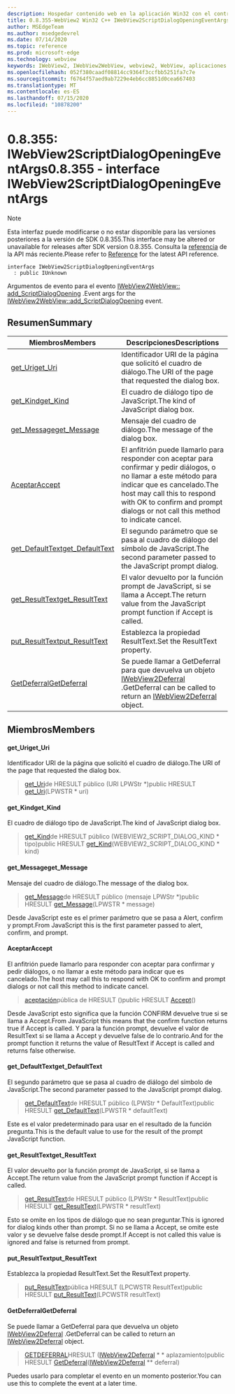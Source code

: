 ```yaml
---
description: Hospedar contenido web en la aplicación Win32 con el control Microsoft Edge WebView2
title: 0.8.355-WebView2 Win32 C++ IWebView2ScriptDialogOpeningEventArgs
author: MSEdgeTeam
ms.author: msedgedevrel
ms.date: 07/14/2020
ms.topic: reference
ms.prod: microsoft-edge
ms.technology: webview
keywords: IWebView2, IWebView2WebView, webview2, WebView, aplicaciones Win32, Win32, Edge
ms.openlocfilehash: 052f380caadf08814cc9364f3ccfbb5251fa7c7e
ms.sourcegitcommit: f6764f57aed9ab7229e4eb6cc8851d0cea667403
ms.translationtype: MT
ms.contentlocale: es-ES
ms.lasthandoff: 07/15/2020
ms.locfileid: "10878200"
---
```

# <span data-ttu-id="48f86-104">0.8.355: IWebView2ScriptDialogOpeningEventArgs</span><span class="sxs-lookup"><span data-stu-id="48f86-104">0.8.355 - interface IWebView2ScriptDialogOpeningEventArgs</span></span> 

> [!NOTE]
> <span data-ttu-id="48f86-105">Esta interfaz puede modificarse o no estar disponible para las versiones posteriores a la versión de SDK 0.8.355.</span><span class="sxs-lookup"><span data-stu-id="48f86-105">This interface may be altered or unavailable for releases after SDK version 0.8.355.</span></span> <span data-ttu-id="48f86-106">Consulta la [referencia](../../../webview2-api-reference.md) de la API más reciente.</span><span class="sxs-lookup"><span data-stu-id="48f86-106">Please refer to [Reference](../../../webview2-api-reference.md) for the latest API reference.</span></span>

```
interface IWebView2ScriptDialogOpeningEventArgs
  : public IUnknown
```

<span data-ttu-id="48f86-107">Argumentos de evento para el evento [IWebView2WebView:: add_ScriptDialogOpening](IWebView2WebView.md#add_scriptdialogopening) .</span><span class="sxs-lookup"><span data-stu-id="48f86-107">Event args for the [IWebView2WebView::add_ScriptDialogOpening](IWebView2WebView.md#add_scriptdialogopening) event.</span></span>

## <span data-ttu-id="48f86-108">Resumen</span><span class="sxs-lookup"><span data-stu-id="48f86-108">Summary</span></span>

 <span data-ttu-id="48f86-109">Miembros</span><span class="sxs-lookup"><span data-stu-id="48f86-109">Members</span></span>                        | <span data-ttu-id="48f86-110">Descripciones</span><span class="sxs-lookup"><span data-stu-id="48f86-110">Descriptions</span></span>
--------------------------------|---------------------------------------------
[<span data-ttu-id="48f86-111">get_Uri</span><span class="sxs-lookup"><span data-stu-id="48f86-111">get_Uri</span></span>](#get_uri) | <span data-ttu-id="48f86-112">Identificador URI de la página que solicitó el cuadro de diálogo.</span><span class="sxs-lookup"><span data-stu-id="48f86-112">The URI of the page that requested the dialog box.</span></span>
[<span data-ttu-id="48f86-113">get_Kind</span><span class="sxs-lookup"><span data-stu-id="48f86-113">get_Kind</span></span>](#get_kind) | <span data-ttu-id="48f86-114">El cuadro de diálogo tipo de JavaScript.</span><span class="sxs-lookup"><span data-stu-id="48f86-114">The kind of JavaScript dialog box.</span></span>
[<span data-ttu-id="48f86-115">get_Message</span><span class="sxs-lookup"><span data-stu-id="48f86-115">get_Message</span></span>](#get_message) | <span data-ttu-id="48f86-116">Mensaje del cuadro de diálogo.</span><span class="sxs-lookup"><span data-stu-id="48f86-116">The message of the dialog box.</span></span>
[<span data-ttu-id="48f86-117">Aceptar</span><span class="sxs-lookup"><span data-stu-id="48f86-117">Accept</span></span>](#accept) | <span data-ttu-id="48f86-118">El anfitrión puede llamarlo para responder con aceptar para confirmar y pedir diálogos, o no llamar a este método para indicar que es cancelado.</span><span class="sxs-lookup"><span data-stu-id="48f86-118">The host may call this to respond with OK to confirm and prompt dialogs or not call this method to indicate cancel.</span></span>
[<span data-ttu-id="48f86-119">get_DefaultText</span><span class="sxs-lookup"><span data-stu-id="48f86-119">get_DefaultText</span></span>](#get_defaulttext) | <span data-ttu-id="48f86-120">El segundo parámetro que se pasa al cuadro de diálogo del símbolo de JavaScript.</span><span class="sxs-lookup"><span data-stu-id="48f86-120">The second parameter passed to the JavaScript prompt dialog.</span></span>
[<span data-ttu-id="48f86-121">get_ResultText</span><span class="sxs-lookup"><span data-stu-id="48f86-121">get_ResultText</span></span>](#get_resulttext) | <span data-ttu-id="48f86-122">El valor devuelto por la función prompt de JavaScript, si se llama a Accept.</span><span class="sxs-lookup"><span data-stu-id="48f86-122">The return value from the JavaScript prompt function if Accept is called.</span></span>
[<span data-ttu-id="48f86-123">put_ResultText</span><span class="sxs-lookup"><span data-stu-id="48f86-123">put_ResultText</span></span>](#put_resulttext) | <span data-ttu-id="48f86-124">Establezca la propiedad ResultText.</span><span class="sxs-lookup"><span data-stu-id="48f86-124">Set the ResultText property.</span></span>
[<span data-ttu-id="48f86-125">GetDeferral</span><span class="sxs-lookup"><span data-stu-id="48f86-125">GetDeferral</span></span>](#getdeferral) | <span data-ttu-id="48f86-126">Se puede llamar a GetDeferral para que devuelva un objeto [IWebView2Deferral](IWebView2Deferral.md) .</span><span class="sxs-lookup"><span data-stu-id="48f86-126">GetDeferral can be called to return an [IWebView2Deferral](IWebView2Deferral.md) object.</span></span>

## <span data-ttu-id="48f86-127">Miembros</span><span class="sxs-lookup"><span data-stu-id="48f86-127">Members</span></span>

#### <span data-ttu-id="48f86-128">get_Uri</span><span class="sxs-lookup"><span data-stu-id="48f86-128">get_Uri</span></span> 

<span data-ttu-id="48f86-129">Identificador URI de la página que solicitó el cuadro de diálogo.</span><span class="sxs-lookup"><span data-stu-id="48f86-129">The URI of the page that requested the dialog box.</span></span>

> <span data-ttu-id="48f86-130">[get_Uri](#get_uri)de HRESULT público (URI LPWStr \*)</span><span class="sxs-lookup"><span data-stu-id="48f86-130">public HRESULT [get_Uri](#get_uri)(LPWSTR \* uri)</span></span>

#### <span data-ttu-id="48f86-131">get_Kind</span><span class="sxs-lookup"><span data-stu-id="48f86-131">get_Kind</span></span> 

<span data-ttu-id="48f86-132">El cuadro de diálogo tipo de JavaScript.</span><span class="sxs-lookup"><span data-stu-id="48f86-132">The kind of JavaScript dialog box.</span></span>

> <span data-ttu-id="48f86-133">[get_Kind](#get_kind)de HRESULT público (WEBVIEW2_SCRIPT_DIALOG_KIND \* tipo)</span><span class="sxs-lookup"><span data-stu-id="48f86-133">public HRESULT [get_Kind](#get_kind)(WEBVIEW2_SCRIPT_DIALOG_KIND \* kind)</span></span>

#### <span data-ttu-id="48f86-134">get_Message</span><span class="sxs-lookup"><span data-stu-id="48f86-134">get_Message</span></span> 

<span data-ttu-id="48f86-135">Mensaje del cuadro de diálogo.</span><span class="sxs-lookup"><span data-stu-id="48f86-135">The message of the dialog box.</span></span>

> <span data-ttu-id="48f86-136">[get_Message](#get_message)de HRESULT público (mensaje LPWStr \*)</span><span class="sxs-lookup"><span data-stu-id="48f86-136">public HRESULT [get_Message](#get_message)(LPWSTR \* message)</span></span>

<span data-ttu-id="48f86-137">Desde JavaScript este es el primer parámetro que se pasa a Alert, confirm y prompt.</span><span class="sxs-lookup"><span data-stu-id="48f86-137">From JavaScript this is the first parameter passed to alert, confirm, and prompt.</span></span>

#### <span data-ttu-id="48f86-138">Aceptar</span><span class="sxs-lookup"><span data-stu-id="48f86-138">Accept</span></span> 

<span data-ttu-id="48f86-139">El anfitrión puede llamarlo para responder con aceptar para confirmar y pedir diálogos, o no llamar a este método para indicar que es cancelado.</span><span class="sxs-lookup"><span data-stu-id="48f86-139">The host may call this to respond with OK to confirm and prompt dialogs or not call this method to indicate cancel.</span></span>

> <span data-ttu-id="48f86-140">[aceptación](#accept)pública de HRESULT ()</span><span class="sxs-lookup"><span data-stu-id="48f86-140">public HRESULT [Accept](#accept)()</span></span>

<span data-ttu-id="48f86-141">Desde JavaScript esto significa que la función CONFIRM devuelve true si se llama a Accept.</span><span class="sxs-lookup"><span data-stu-id="48f86-141">From JavaScript this means that the confirm function returns true if Accept is called.</span></span> <span data-ttu-id="48f86-142">Y para la función prompt, devuelve el valor de ResultText si se llama a Accept y devuelve false de lo contrario.</span><span class="sxs-lookup"><span data-stu-id="48f86-142">And for the prompt function it returns the value of ResultText if Accept is called and returns false otherwise.</span></span>

#### <span data-ttu-id="48f86-143">get_DefaultText</span><span class="sxs-lookup"><span data-stu-id="48f86-143">get_DefaultText</span></span> 

<span data-ttu-id="48f86-144">El segundo parámetro que se pasa al cuadro de diálogo del símbolo de JavaScript.</span><span class="sxs-lookup"><span data-stu-id="48f86-144">The second parameter passed to the JavaScript prompt dialog.</span></span>

> <span data-ttu-id="48f86-145">[get_DefaultText](#get_defaulttext)de HRESULT público (LPWStr \* DefaultText)</span><span class="sxs-lookup"><span data-stu-id="48f86-145">public HRESULT [get_DefaultText](#get_defaulttext)(LPWSTR \* defaultText)</span></span>

<span data-ttu-id="48f86-146">Este es el valor predeterminado para usar en el resultado de la función pregunta.</span><span class="sxs-lookup"><span data-stu-id="48f86-146">This is the default value to use for the result of the prompt JavaScript function.</span></span>

#### <span data-ttu-id="48f86-147">get_ResultText</span><span class="sxs-lookup"><span data-stu-id="48f86-147">get_ResultText</span></span> 

<span data-ttu-id="48f86-148">El valor devuelto por la función prompt de JavaScript, si se llama a Accept.</span><span class="sxs-lookup"><span data-stu-id="48f86-148">The return value from the JavaScript prompt function if Accept is called.</span></span>

> <span data-ttu-id="48f86-149">[get_ResultText](#get_resulttext)de HRESULT público (LPWStr \* ResultText)</span><span class="sxs-lookup"><span data-stu-id="48f86-149">public HRESULT [get_ResultText](#get_resulttext)(LPWSTR \* resultText)</span></span>

<span data-ttu-id="48f86-150">Esto se omite en los tipos de diálogo que no sean preguntar.</span><span class="sxs-lookup"><span data-stu-id="48f86-150">This is ignored for dialog kinds other than prompt.</span></span> <span data-ttu-id="48f86-151">Si no se llama a Accept, se omite este valor y se devuelve false desde prompt.</span><span class="sxs-lookup"><span data-stu-id="48f86-151">If Accept is not called this value is ignored and false is returned from prompt.</span></span>

#### <span data-ttu-id="48f86-152">put_ResultText</span><span class="sxs-lookup"><span data-stu-id="48f86-152">put_ResultText</span></span> 

<span data-ttu-id="48f86-153">Establezca la propiedad ResultText.</span><span class="sxs-lookup"><span data-stu-id="48f86-153">Set the ResultText property.</span></span>

> <span data-ttu-id="48f86-154">[put_ResultText](#put_resulttext)pública HRESULT (LPCWSTR ResultText)</span><span class="sxs-lookup"><span data-stu-id="48f86-154">public HRESULT [put_ResultText](#put_resulttext)(LPCWSTR resultText)</span></span>

#### <span data-ttu-id="48f86-155">GetDeferral</span><span class="sxs-lookup"><span data-stu-id="48f86-155">GetDeferral</span></span> 

<span data-ttu-id="48f86-156">Se puede llamar a GetDeferral para que devuelva un objeto [IWebView2Deferral](IWebView2Deferral.md) .</span><span class="sxs-lookup"><span data-stu-id="48f86-156">GetDeferral can be called to return an [IWebView2Deferral](IWebView2Deferral.md) object.</span></span>

> <span data-ttu-id="48f86-157">[GETDEFERRAL](#getdeferral)HRESULT ([IWebView2Deferral](IWebView2Deferral.md) \* \* aplazamiento)</span><span class="sxs-lookup"><span data-stu-id="48f86-157">public HRESULT [GetDeferral](#getdeferral)([IWebView2Deferral](IWebView2Deferral.md) \*\* deferral)</span></span>

<span data-ttu-id="48f86-158">Puedes usarlo para completar el evento en un momento posterior.</span><span class="sxs-lookup"><span data-stu-id="48f86-158">You can use this to complete the event at a later time.</span></span>

